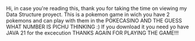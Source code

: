 Hi, in case you're reading this, thank you for taking the time on viewing my Data Structure proyect. This is a pokemon game in wich you have 2 pokemons and can play with them in the 
POKECASINO AND THE GUESS WHAT NUMBER IS PICHU THINKING :)
If you download it you need yo have JAVA 21 for the excecution 
THANKS AGAIN FOR PLAYING THE GAME!!!
